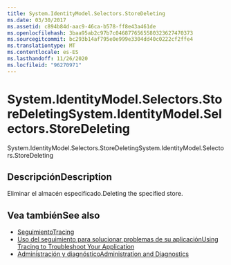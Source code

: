 ```yaml
---
title: System.IdentityModel.Selectors.StoreDeleting
ms.date: 03/30/2017
ms.assetid: c894b84d-aac9-46ca-b578-ff8e43a461de
ms.openlocfilehash: 3baa95ab2c97b7c0468776565580323627470373
ms.sourcegitcommit: bc293b14af795e0e999e3304dd40c0222cf2ffe4
ms.translationtype: MT
ms.contentlocale: es-ES
ms.lasthandoff: 11/26/2020
ms.locfileid: "96270971"
---
```

# <a name="systemidentitymodelselectorsstoredeleting"></a><span data-ttu-id="8b458-102">System.IdentityModel.Selectors.StoreDeleting</span><span class="sxs-lookup"><span data-stu-id="8b458-102">System.IdentityModel.Selectors.StoreDeleting</span></span>

<span data-ttu-id="8b458-103">System.IdentityModel.Selectors.StoreDeleting</span><span class="sxs-lookup"><span data-stu-id="8b458-103">System.IdentityModel.Selectors.StoreDeleting</span></span>  
  
## <a name="description"></a><span data-ttu-id="8b458-104">Descripción</span><span class="sxs-lookup"><span data-stu-id="8b458-104">Description</span></span>  

 <span data-ttu-id="8b458-105">Eliminar el almacén especificado.</span><span class="sxs-lookup"><span data-stu-id="8b458-105">Deleting the specified store.</span></span>  
  
## <a name="see-also"></a><span data-ttu-id="8b458-106">Vea también</span><span class="sxs-lookup"><span data-stu-id="8b458-106">See also</span></span>

- [<span data-ttu-id="8b458-107">Seguimiento</span><span class="sxs-lookup"><span data-stu-id="8b458-107">Tracing</span></span>](index.md)
- [<span data-ttu-id="8b458-108">Uso del seguimiento para solucionar problemas de su aplicación</span><span class="sxs-lookup"><span data-stu-id="8b458-108">Using Tracing to Troubleshoot Your Application</span></span>](using-tracing-to-troubleshoot-your-application.md)
- [<span data-ttu-id="8b458-109">Administración y diagnóstico</span><span class="sxs-lookup"><span data-stu-id="8b458-109">Administration and Diagnostics</span></span>](../index.md)

